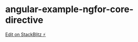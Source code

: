 # angular-example-ngfor-core-directive

[Edit on StackBlitz ⚡️](https://stackblitz.com/edit/angular-example-custom-browser-events-nk-wmuh71)